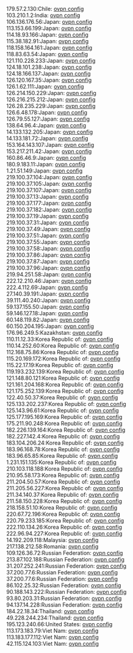 179.57.2.130:Chile: [ovpn config](vpn/179_57_2_130.ovpn)  
103.210.1.2:India: [ovpn config](vpn/103_210_1_2.ovpn)  
106.136.176.56:Japan: [ovpn config](vpn/106_136_176_56.ovpn)  
113.153.66.199:Japan: [ovpn config](vpn/113_153_66_199.ovpn)  
114.18.93.166:Japan: [ovpn config](vpn/114_18_93_166.ovpn)  
115.38.182.91:Japan: [ovpn config](vpn/115_38_182_91.ovpn)  
118.158.164.161:Japan: [ovpn config](vpn/118_158_164_161.ovpn)  
118.83.63.54:Japan: [ovpn config](vpn/118_83_63_54.ovpn)  
121.110.228.233:Japan: [ovpn config](vpn/121_110_228_233.ovpn)  
124.18.101.238:Japan: [ovpn config](vpn/124_18_101_238.ovpn)  
124.18.166.137:Japan: [ovpn config](vpn/124_18_166_137.ovpn)  
126.120.167.35:Japan: [ovpn config](vpn/126_120_167_35.ovpn)  
126.1.62.111:Japan: [ovpn config](vpn/126_1_62_111.ovpn)  
126.214.150.229:Japan: [ovpn config](vpn/126_214_150_229.ovpn)  
126.216.215.212:Japan: [ovpn config](vpn/126_216_215_212.ovpn)  
126.28.235.229:Japan: [ovpn config](vpn/126_28_235_229.ovpn)  
126.6.48.178:Japan: [ovpn config](vpn/126_6_48_178.ovpn)  
126.79.55.127:Japan: [ovpn config](vpn/126_79_55_127.ovpn)  
138.64.96.4:Japan: [ovpn config](vpn/138_64_96_4.ovpn)  
14.133.132.205:Japan: [ovpn config](vpn/14_133_132_205.ovpn)  
14.133.181.72:Japan: [ovpn config](vpn/14_133_181_72.ovpn)  
153.164.143.107:Japan: [ovpn config](vpn/153_164_143_107.ovpn)  
153.217.211.42:Japan: [ovpn config](vpn/153_217_211_42.ovpn)  
160.86.46.9:Japan: [ovpn config](vpn/160_86_46_9.ovpn)  
180.9.183.11:Japan: [ovpn config](vpn/180_9_183_11.ovpn)  
1.21.51.149:Japan: [ovpn config](vpn/1_21_51_149.ovpn)  
219.100.37.104:Japan: [ovpn config](vpn/219_100_37_104.ovpn)  
219.100.37.105:Japan: [ovpn config](vpn/219_100_37_105.ovpn)  
219.100.37.107:Japan: [ovpn config](vpn/219_100_37_107.ovpn)  
219.100.37.13:Japan: [ovpn config](vpn/219_100_37_13.ovpn)  
219.100.37.177:Japan: [ovpn config](vpn/219_100_37_177.ovpn)  
219.100.37.182:Japan: [ovpn config](vpn/219_100_37_182.ovpn)  
219.100.37.19:Japan: [ovpn config](vpn/219_100_37_19.ovpn)  
219.100.37.31:Japan: [ovpn config](vpn/219_100_37_31.ovpn)  
219.100.37.49:Japan: [ovpn config](vpn/219_100_37_49.ovpn)  
219.100.37.51:Japan: [ovpn config](vpn/219_100_37_51.ovpn)  
219.100.37.55:Japan: [ovpn config](vpn/219_100_37_55.ovpn)  
219.100.37.58:Japan: [ovpn config](vpn/219_100_37_58.ovpn)  
219.100.37.86:Japan: [ovpn config](vpn/219_100_37_86.ovpn)  
219.100.37.87:Japan: [ovpn config](vpn/219_100_37_87.ovpn)  
219.100.37.96:Japan: [ovpn config](vpn/219_100_37_96.ovpn)  
219.94.251.58:Japan: [ovpn config](vpn/219_94_251_58.ovpn)  
222.12.210.46:Japan: [ovpn config](vpn/222_12_210_46.ovpn)  
222.4.112.69:Japan: [ovpn config](vpn/222_4_112_69.ovpn)  
27.140.39.191:Japan: [ovpn config](vpn/27_140_39_191.ovpn)  
39.111.40.240:Japan: [ovpn config](vpn/39_111_40_240.ovpn)  
59.137.155.50:Japan: [ovpn config](vpn/59_137_155_50.ovpn)  
59.146.127.18:Japan: [ovpn config](vpn/59_146_127_18.ovpn)  
60.148.119.82:Japan: [ovpn config](vpn/60_148_119_82.ovpn)  
60.150.204.195:Japan: [ovpn config](vpn/60_150_204_195.ovpn)  
176.96.249.5:Kazakhstan: [ovpn config](vpn/176_96_249_5.ovpn)  
110.11.12.33:Korea Republic of: [ovpn config](vpn/110_11_12_33.ovpn)  
110.14.252.60:Korea Republic of: [ovpn config](vpn/110_14_252_60.ovpn)  
112.168.75.86:Korea Republic of: [ovpn config](vpn/112_168_75_86.ovpn)  
115.20.169.172:Korea Republic of: [ovpn config](vpn/115_20_169_172.ovpn)  
115.22.17.19:Korea Republic of: [ovpn config](vpn/115_22_17_19.ovpn)  
119.193.232.139:Korea Republic of: [ovpn config](vpn/119_193_232_139.ovpn)  
121.148.80.121:Korea Republic of: [ovpn config](vpn/121_148_80_121.ovpn)  
121.161.204.168:Korea Republic of: [ovpn config](vpn/121_161_204_168.ovpn)  
121.175.252.139:Korea Republic of: [ovpn config](vpn/121_175_252_139.ovpn)  
122.40.50.37:Korea Republic of: [ovpn config](vpn/122_40_50_37.ovpn)  
125.133.202.237:Korea Republic of: [ovpn config](vpn/125_133_202_237.ovpn)  
125.143.96.61:Korea Republic of: [ovpn config](vpn/125_143_96_61.ovpn)  
125.177.195.169:Korea Republic of: [ovpn config](vpn/125_177_195_169.ovpn)  
175.211.90.248:Korea Republic of: [ovpn config](vpn/175_211_90_248.ovpn)  
182.226.139.164:Korea Republic of: [ovpn config](vpn/182_226_139_164.ovpn)  
182.227.142.4:Korea Republic of: [ovpn config](vpn/182_227_142_4.ovpn)  
183.104.206.24:Korea Republic of: [ovpn config](vpn/183_104_206_24.ovpn)  
183.96.168.78:Korea Republic of: [ovpn config](vpn/183_96_168_78.ovpn)  
183.96.65.85:Korea Republic of: [ovpn config](vpn/183_96_65_85.ovpn)  
1.231.151.135:Korea Republic of: [ovpn config](vpn/1_231_151_135.ovpn)  
210.103.118.188:Korea Republic of: [ovpn config](vpn/210_103_118_188.ovpn)  
210.95.58.173:Korea Republic of: [ovpn config](vpn/210_95_58_173.ovpn)  
211.204.50.57:Korea Republic of: [ovpn config](vpn/211_204_50_57.ovpn)  
211.205.56.227:Korea Republic of: [ovpn config](vpn/211_205_56_227.ovpn)  
211.34.140.37:Korea Republic of: [ovpn config](vpn/211_34_140_37.ovpn)  
211.58.150.228:Korea Republic of: [ovpn config](vpn/211_58_150_228.ovpn)  
218.158.51.10:Korea Republic of: [ovpn config](vpn/218_158_51_10.ovpn)  
220.67.72.196:Korea Republic of: [ovpn config](vpn/220_67_72_196.ovpn)  
220.79.233.185:Korea Republic of: [ovpn config](vpn/220_79_233_185.ovpn)  
222.110.134.26:Korea Republic of: [ovpn config](vpn/222_110_134_26.ovpn)  
222.96.94.227:Korea Republic of: [ovpn config](vpn/222_96_94_227.ovpn)  
14.192.209.118:Malaysia: [ovpn config](vpn/14_192_209_118.ovpn)  
217.138.212.58:Romania: [ovpn config](vpn/217_138_212_58.ovpn)  
109.126.36.72:Russian Federation: [ovpn config](vpn/109_126_36_72.ovpn)  
213.87.102.188:Russian Federation: [ovpn config](vpn/213_87_102_188.ovpn)  
31.207.252.241:Russian Federation: [ovpn config](vpn/31_207_252_241.ovpn)  
37.200.77.6:Russian Federation: [ovpn config](vpn/37_200_77_6.ovpn)  
37.200.77.6:Russian Federation: [ovpn config](vpn/37_200_77_6.ovpn)  
86.102.25.32:Russian Federation: [ovpn config](vpn/86_102_25_32.ovpn)  
90.188.143.222:Russian Federation: [ovpn config](vpn/90_188_143_222.ovpn)  
93.80.203.31:Russian Federation: [ovpn config](vpn/93_80_203_31.ovpn)  
94.137.14.228:Russian Federation: [ovpn config](vpn/94_137_14_228.ovpn)  
184.22.18.34:Thailand: [ovpn config](vpn/184_22_18_34.ovpn)  
49.228.244.234:Thailand: [ovpn config](vpn/49_228_244_234.ovpn)  
195.123.240.66:United States: [ovpn config](vpn/195_123_240_66.ovpn)  
113.173.183.79:Viet Nam: [ovpn config](vpn/113_173_183_79.ovpn)  
113.183.177.112:Viet Nam: [ovpn config](vpn/113_183_177_112.ovpn)  
42.115.124.103:Viet Nam: [ovpn config](vpn/42_115_124_103.ovpn)  
